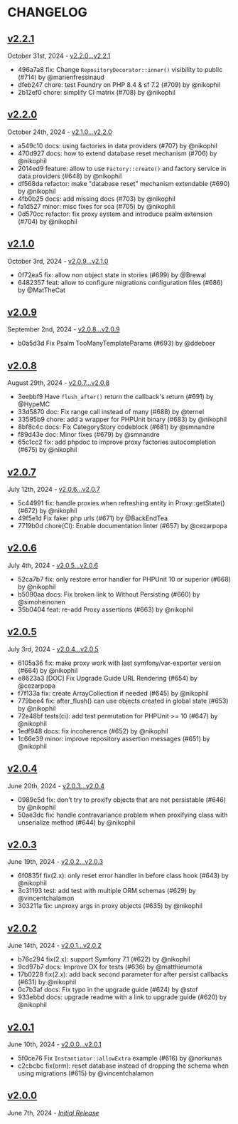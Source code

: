 # CHANGELOG

## [v2.2.1](https://github.com/zenstruck/foundry/releases/tag/v2.2.1)

October 31st, 2024 - [v2.2.0...v2.2.1](https://github.com/zenstruck/foundry/compare/v2.2.0...v2.2.1)

* 496a7a8 fix: Change `RepositoryDecorator::inner()` visibility to public (#714) by @marienfressinaud
* dfeb247 chore: test Foundry on PHP 8.4 & sf 7.2 (#709) by @nikophil
* 2b12ef0 chore: simplify CI matrix (#708) by @nikophil

## [v2.2.0](https://github.com/zenstruck/foundry/releases/tag/v2.2.0)

October 24th, 2024 - [v2.1.0...v2.2.0](https://github.com/zenstruck/foundry/compare/v2.1.0...v2.2.0)

* a549c10 docs: using factories in data providers (#707) by @nikophil
* 470d927 docs: how to extend database reset mechanism (#706) by @nikophil
* 2014ed9 feature: allow to use `Factory::create()` and factory service in data providers (#648) by @nikophil
* df568da refactor: make "database reset" mechanism extendable (#690) by @nikophil
* 4fb0b25 docs: add missing docs (#703) by @nikophil
* fa1d527 minor: misc fixes for sca (#705) by @nikophil
* 0d570cc refactor: fix proxy system and introduce psalm extension (#704) by @nikophil

## [v2.1.0](https://github.com/zenstruck/foundry/releases/tag/v2.1.0)

October 3rd, 2024 - [v2.0.9...v2.1.0](https://github.com/zenstruck/foundry/compare/v2.0.9...v2.1.0)

* 0f72ea5 fix: allow non object state in stories (#699) by @Brewal
* 6482357 feat: allow to configure migrations configuration files (#686) by @MatTheCat

## [v2.0.9](https://github.com/zenstruck/foundry/releases/tag/v2.0.9)

September 2nd, 2024 - [v2.0.8...v2.0.9](https://github.com/zenstruck/foundry/compare/v2.0.8...v2.0.9)

* b0a5d3d Fix Psalm TooManyTemplateParams (#693) by @ddeboer

## [v2.0.8](https://github.com/zenstruck/foundry/releases/tag/v2.0.8)

August 29th, 2024 - [v2.0.7...v2.0.8](https://github.com/zenstruck/foundry/compare/v2.0.7...v2.0.8)

* 3eebbf9 Have `flush_after()` return the callback's return (#691) by @HypeMC
* 33d5870 doc: Fix range call instead of many (#688) by @ternel
* 33595b9 chore: add a wrapper for PHPUnit binary (#683) by @nikophil
* 8bf8c4c docs: Fix CategoryStory codeblock (#681) by @smnandre
* f89d43e doc: Minor fixes (#679) by @smnandre
* 65c1cc2 fix: add phpdoc to improve proxy factories autocompletion (#675) by @nikophil

## [v2.0.7](https://github.com/zenstruck/foundry/releases/tag/v2.0.7)

July 12th, 2024 - [v2.0.6...v2.0.7](https://github.com/zenstruck/foundry/compare/v2.0.6...v2.0.7)

* 5c44991 fix: handle proxies when refreshing entity in Proxy::getState() (#672) by @nikophil
* 49f5e1d Fix faker php urls (#671) by @BackEndTea
* 7719b0d chore(CI): Enable documentation linter (#657) by @cezarpopa

## [v2.0.6](https://github.com/zenstruck/foundry/releases/tag/v2.0.6)

July 4th, 2024 - [v2.0.5...v2.0.6](https://github.com/zenstruck/foundry/compare/v2.0.5...v2.0.6)

* 52ca7b7 fix: only restore error handler for PHPUnit 10 or superior (#668) by @nikophil
* b5090aa docs: Fix broken link to Without Persisting (#660) by @simoheinonen
* 35b0404 feat: re-add Proxy assertions (#663) by @nikophil

## [v2.0.5](https://github.com/zenstruck/foundry/releases/tag/v2.0.5)

July 3rd, 2024 - [v2.0.4...v2.0.5](https://github.com/zenstruck/foundry/compare/v2.0.4...v2.0.5)

* 6105a36 fix: make proxy work with last symfony/var-exporter version (#664) by @nikophil
* e8623a3 [DOC] Fix Upgrade Guide URL Rendering (#654) by @cezarpopa
* f7f133a fix: create ArrayCollection if needed (#645) by @nikophil
* 779bee4 fix: after_flush() can use objects created in global state (#653) by @nikophil
* 72e48bf tests(ci): add test permutation for PHPUnit >= 10 (#647) by @nikophil
* 1edf948 docs: fix incoherence (#652) by @nikophil
* 1c66e39 minor: improve repository assertion messages (#651) by @nikophil

## [v2.0.4](https://github.com/zenstruck/foundry/releases/tag/v2.0.4)

June 20th, 2024 - [v2.0.3...v2.0.4](https://github.com/zenstruck/foundry/compare/v2.0.3...v2.0.4)

* 0989c5d fix: don't try to proxify objects that are not persistable (#646) by @nikophil
* 50ae3dc fix: handle contravariance problem when proxifying class with unserialize method (#644) by @nikophil

## [v2.0.3](https://github.com/zenstruck/foundry/releases/tag/v2.0.3)

June 19th, 2024 - [v2.0.2...v2.0.3](https://github.com/zenstruck/foundry/compare/v2.0.2...v2.0.3)

* 6f0835f fix(2.x): only reset error handler in before class hook (#643) by @nikophil
* 3c31193 test: add test with multiple ORM schemas (#629) by @vincentchalamon
* 303211a fix: unproxy args in proxy objects (#635) by @nikophil

## [v2.0.2](https://github.com/zenstruck/foundry/releases/tag/v2.0.2)

June 14th, 2024 - [v2.0.1...v2.0.2](https://github.com/zenstruck/foundry/compare/v2.0.1...v2.0.2)

* b76c294 fix(2.x): support Symfony 7.1 (#622) by @nikophil
* 9cd97b7 docs: Improve DX for tests (#636) by @matthieumota
* 17b0228 fix(2.x): add back second parameter for after persist callbacks (#631) by @nikophil
* 0c7b3af docs: Fix typo in the upgrade guide (#624) by @stof
* 933ebbd docs: upgrade readme with a link to upgrade guide (#620) by @nikophil

## [v2.0.1](https://github.com/zenstruck/foundry/releases/tag/v2.0.1)

June 10th, 2024 - [v2.0.0...v2.0.1](https://github.com/zenstruck/foundry/compare/v2.0.0...v2.0.1)

* 5f0ce76 Fix `Instantiator::allowExtra` example (#616) by @norkunas
* c2cbcbc fix(orm): reset database instead of dropping the schema when using migrations (#615) by @vincentchalamon

## [v2.0.0](https://github.com/zenstruck/foundry/releases/tag/v2.0.0)

June 7th, 2024 - _[Initial Release](https://github.com/zenstruck/foundry/commits/v2.0.0)_
